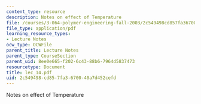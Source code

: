 ```yaml
---
content_type: resource
description: Notes on effect of Temperature
file: /courses/3-064-polymer-engineering-fall-2003/2c549498cd857fa3670040a7d452cefd_lec_14.pdf
file_type: application/pdf
learning_resource_types:
- Lecture Notes
ocw_type: OCWFile
parent_title: Lecture Notes
parent_type: CourseSection
parent_uid: 8ee0e665-f202-6c43-88b6-7964d5837473
resourcetype: Document
title: lec_14.pdf
uid: 2c549498-cd85-7fa3-6700-40a7d452cefd
---
```

Notes on effect of Temperature

